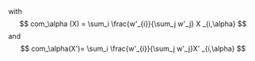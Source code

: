 with
$$
com_\alpha (X) = \sum_i \frac{w'_{i}}{\sum_j w'_j} X _{i,\alpha}
$$
and
$$
com_\alpha(X')= \sum_i  \frac{w'_{i}}{\sum_j w'_j}X' _{i,\alpha}
$$
